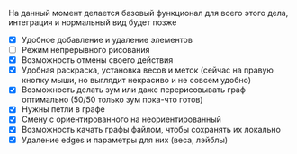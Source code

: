 На данный момент делается базовый функционал для всего этого дела, интеграция и нормальный вид будет позже


- [x] Удобное добавление и удаление элементов
- [ ] Режим непрерывного рисования
- [x] Возможность отмены своего действия
- [x] Удобная раскраска, установка весов и меток (сейчас на правую кнопку мыши, но выглядит некрасиво и не совсем удобно)
- [x] Возможность делать зум или даже перерисовывать граф оптимально (50/50 только зум пока-что готов)
- [x] Нужны петли в графе
- [x] Смену с ориентированного на неориентированный
- [x] Возможность качать графы файлом, чтобы сохранять их локально
- [x] Удаление edges и параметры для них (веса, лэйблы)
